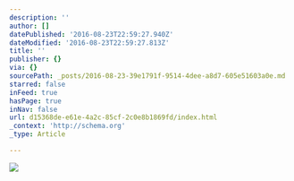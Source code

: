 ```yaml
---
description: ''
author: []
datePublished: '2016-08-23T22:59:27.940Z'
dateModified: '2016-08-23T22:59:27.813Z'
title: ''
publisher: {}
via: {}
sourcePath: _posts/2016-08-23-39e1791f-9514-4dee-a8d7-605e51603a0e.md
starred: false
inFeed: true
hasPage: true
inNav: false
url: d15368de-e61e-4a2c-85cf-2c0e8b1869fd/index.html
_context: 'http://schema.org'
_type: Article

---
```

![](https://the-grid-user-content.s3-us-west-2.amazonaws.com/d955d228-9610-4e08-99cc-73232452783a.jpg)